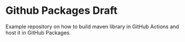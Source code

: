 # Github Packages Draft

Example repository on how to build maven library in GitHub Actions and host it in GitHub Packages.
